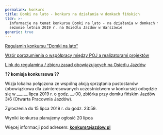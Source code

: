 ```yaml
---
permalink: konkurs
title: Domki na lato - konkurs na działania w domkach fińskich
tldr: >-
  Informacje na temat konkursu Domki na lato - na działania w domkach fińskich w
  sezonie letnim 2019 r. na Osiedlu Jazdów w Warszawie
generic: true
---
```

[Regulamin konkursu "Domki na lato"](https://drive.google.com/a/jazdow.pl/file/d/1knJBZ7ItDpIx7hKEwjZm0LQdvsn7J2x7/view?usp=drive_open)

[Wzór porozumienia o współpracy między POJ a realizatorami projektów](https://drive.google.com/a/jazdow.pl/file/d/1tuBCq4DtWaefjkqi_B-Sr7HjmDsOHnTg/view?usp=drive_open)

[Link do regulaminu / zbioru zasad obowiązujących na Osiedlu Jazdów](https://docs.google.com/document/d/1qJ4Mg7jRik7p-8NZO8BBWP1JT_Fvy9vEbElmqUSn0h4/edit?usp=sharing)

**?? komisja konkursowa ??**

Wizja lokalna połączona ze wspólną akcją sprzątania pustostanów (obowiązkowa dla zainteresowanych uczestnictwem w konkursie) odbędzie się w _\_\_ \_\_ lipca 2019 r. o godz. __:00, zbiórka przy domku fińskim Jazdów 3/6 (Otwarta Pracownia Jazdów).

Zgłoszenia do 15 lipca 2019 r. do godz. 23:59.

Wyniki konkursu planujemy ogłosić 20 lipca

Więcej informacji pod adresem: **konkurs@jazdow.pl**
